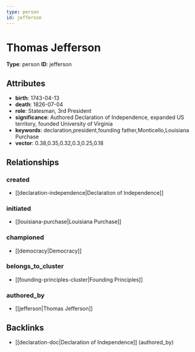 ```yaml
---
type: person
id: jefferson
---
```


# Thomas Jefferson

**Type**: person
**ID**: jefferson

## Attributes

- **birth**: 1743-04-13
- **death**: 1826-07-04
- **role**: Statesman, 3rd President
- **significance**: Authored Declaration of Independence, expanded US territory, founded University of Virginia
- **keywords**: declaration,president,founding father,Monticello,Louisiana Purchase
- **vector**: 0.38,0.35,0.32,0.3,0.25,0.18

## Relationships

### created

- [[declaration-independence|Declaration of Independence]]

### initiated

- [[louisiana-purchase|Louisiana Purchase]]

### championed

- [[democracy|Democracy]]

### belongs_to_cluster

- [[founding-principles-cluster|Founding Principles]]

### authored_by

- [[jefferson|Thomas Jefferson]]

## Backlinks

- [[declaration-doc|Declaration of Independence]] (authored_by)

